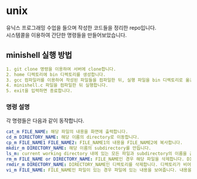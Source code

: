 # unix
유닉스 프로그래밍 수업을 들으며 작성한 코드들을 정리한 repo입니다.<br/>
시스템콜을 이용하여 간단한 명령들을 만들어보았습니다.<br/>

## minishell 실행 방법
```yml
1. git clone 명령을 이용하여 서버에 clone합니다.
2. home 디렉토리에 bin 디렉토리를 생성합니다.
3. gcc 컴파일러를 이용하여 작성된 파일들을 컴파일한 뒤, 실행 파일을 bin 디렉토리로 옮깁니다.
4. minishell.c 파일을 컴파일한 뒤 실행합니다.
5. exit을 입력하면 종료합니다.
```
### 명령 설명
각 명령들은 다음과 같이 동작합니다.
```yml
cat_m FILE_NAME: 해당 파일의 내용을 화면에 출력합니다.
cd_m DIRECTORY_NAME: 해당 이름의 directory로 이동합니다.
cp_m FILE_NAME1 FILE_NAME2: FILE_NAME1의 내용을 FILE_NAME2에 복사합니다.
mkdir_m DIRECTORY_NAME: 해당 이름의 subdirectory를 만듭니다.
ls_m: current working directory 내에 있는 모든 파일과 subdirectory의 이름을 출력합니다.
rm_m FILE_NAME or DIRECTORY_NAME: FILE_NAME인 경우 해당 파일을 삭제합니다. DIRECTORY_NAME인 경우 해당 디렉토리 내의 파일들을 삭제하고, 해당 디렉토리를 삭제합니다. 해당 디렉토리가 subdirectory를 포함하는 경우는 없다고 가정합니다.
rmdir_m DIRECTORY_NAME: DIRECTORY_NAME인 디렉토리를 삭제합니다. 디렉토리가 비어있지 않으면 실패합니다.
vi_m FILE_NAME: FILE_NAME인 파일이 있는 경우 파일에 있는 내용을 보여줍니다. 내용을 작성하여 파일에 저장할 수 있으며, quit을 입력하면 작성을 종료합니다.
```
